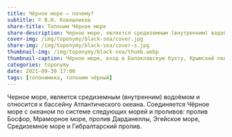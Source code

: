 ```yaml
---
title: Чёрное море — почему?
subtitle: © В.Н. Ковешников
share-title: Топоним Чёрное море
share-description: Черное море, является средиземным (внутренним) водоёмом и относится к бассейну Атлантического океана.
cover-img: /img/toponymy/black-sea/cover.jpg
share-img: /img/toponymy/black-sea/cover-s.jpg
thumbnail-img: /img/toponymy/black-sea/thumb.webp
thumbnail-caption: Чёрное море, вход в Балаклавскую бухту, Крымский полуостров
categories: toponymy
date: 2021-09-30 17:00
tags: [топонимика, топоним чёрный]
---
```

Черное море, является средиземным (внутренним) водоёмом и относится к бассейну Атлантического океана. Соединяется Чёрное море с океаном по системе следующих морей и проливов: пролив Босфор, Мраморное море, пролив Дарданеллы, Эгейское море, Средиземное море и Гибралтарский пролив.
